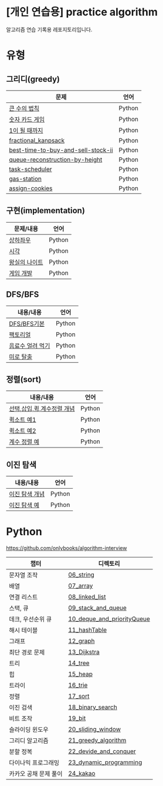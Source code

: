 # [개인 연습용] practice algorithm
알고리즘 연습 기록용 레포지토리입니다.

# 유형
## 그리디(greedy)
| 문제 | 언어 |
| --- | --- |
|[큰 수의 법칙](this_is_coding_test/ch03_greedy/02_%ED%81%B0_%EC%88%98%EC%9D%98_%EB%B2%95%EC%B9%99.py) | Python |
|[숫자 카드 게임](this_is_coding_test/ch03_greedy/03_%EC%88%AB%EC%9E%90_%EC%B9%B4%EB%93%9C_%EA%B2%8C%EC%9E%84.py) | Python |
|[1이 될 때까지](this_is_coding_test/ch03_greedy/04_1%EC%9D%B4_%EB%90%A0_%EB%95%8C%EA%B9%8C%EC%A7%80.py) | Python |
|[fractional_kanpsack](python_algorithm_interview/21_greedy_algorithm/fractional_kanpsack.py) | Python |
|[best-time-to-buy-and-sell-stock-ii](python_algorithm_interview/21_greedy_algorithm/q78_best-time-to-buy-and-sell-stock-ii.py) | Python |
|[queue-reconstruction-by-height](python_algorithm_interview/21_greedy_algorithm/q79_queue-reconstruction-by-height.py) | Python |
|[task-scheduler](python_algorithm_interview/21_greedy_algorithm/q80_task-scheduler.py) | Python |
|[gas-station](python_algorithm_interview/21_greedy_algorithm/q81_gas-station.py) | Python |
|[assign-cookies](python_algorithm_interview/21_greedy_algorithm/q82_assign-cookies.py) | Python |

## 구현(implementation)
| 문제/내용 | 언어 |
| --- | --- |
|[상하좌우](this_is_coding_test/ch04_implementation/%EC%98%88%EC%A0%9C4-1.%EC%83%81%ED%95%98%EC%A2%8C%EC%9A%B0.py)|Python|
|[시각](this_is_coding_test/ch04_implementation/%EC%98%88%EC%A0%9C4-2.%EC%8B%9C%EA%B0%81.py)|Python|
|[왕실의 나이트](this_is_coding_test/ch04_implementation/%EC%8B%A4%EC%A0%84%EB%AC%B8%EC%A0%9C.%EC%99%95%EC%8B%A4%EC%9D%98_%EB%82%98%EC%9D%B4%ED%8A%B8.py)|Python|
|[게임 개발](this_is_coding_test/ch04_implementation/%EC%8B%A4%EC%A0%84%EB%AC%B8%EC%A0%9C.%EA%B2%8C%EC%9E%84_%EA%B0%9C%EB%B0%9C.py)|Python|

## DFS/BFS
| 내용/내용 | 언어 |
| --- | --- |
|[DFS/BFS기본](this_is_coding_test/ch05_DFS_BFS/DFS_BFS.md)|Python|
|[팩토리얼](this_is_coding_test/ch05_DFS_BFS/%ED%8C%A9%ED%86%A0%EB%A6%AC%EC%96%BC.py)|Python|
|[음료수 얼려 먹기](this_is_coding_test/ch05_DFS_BFS/%EC%8B%A4%EC%A0%84%EB%AC%B8%EC%A0%9C.%EC%9D%8C%EB%A3%8C%EC%88%98_%EC%96%BC%EB%A0%A4_%EB%A8%B9%EA%B8%B0.py)|Python|
|[미로 탈출](this_is_coding_test/ch05_DFS_BFS/%EC%8B%A4%EC%A0%84%EB%AC%B8%EC%A0%9C.%EB%AF%B8%EB%A1%9C_%ED%83%88%EC%B6%9C.py)|Python|

## 정렬(sort)
| 내용/내용 | 언어 |
| --- | --- |
|[선택,삽입,퀵,계수정렬 개념](this_is_coding_test/ch06_sort/%EC%A0%95%EB%A0%AC.md)|Python|
|[퀵소트 예1](this_is_coding_test/ch06_sort/quicksort_1.py)|Python|
|[퀵소트 예2](this_is_coding_test/ch06_sort/quicksort_2.py)|Python|
|[계수 정렬 예](this_is_coding_test/ch06_sort/countsort.py)|Python|

## 이진 탐색
| 내용/내용 | 언어 |
| --- | --- |
|[이진 탐색 개념](this_is_coding_test/ch07_binary_search/%EC%9D%B4%EC%A7%84%ED%83%90%EC%83%89.md)|Python|
|[이진 탐색 예](this_is_coding_test/ch07_binary_search/binary_search.py)|Python|

# Python

https://github.com/onlybooks/algorithm-interview

|챕터|디렉토리|
|---|---|
|문자열 조작|[06_string](./python_algorithm_interview/06_string)|
|배열|[07_array](./python_algorithm_interview/07_array)|
|연결 리스트|[08_linked_list](./python_algorithm_interview/08_linked_list)|
|스택, 큐|[09_stack_and_queue](./python_algorithm_interview/09_stack_and_queue)|
|데크, 우선순위 큐|[10_deque_and_priorityQueue](./python_algorithm_interview/10_deque_and_priorityQueue)|
|해시 테이블|[11_hashTable](./python_algorithm_interview/11_hashTable)|
|그래프|[12_graph](./python_algorithm_interview/12_graph)|
|최단 경로 문제|[13_Dijkstra](./python_algorithm_interview/13_Dijkstra)|
|트리|[14_tree](./python_algorithm_interview/14_tree)|
|힙|[15_heap](./python_algorithm_interview/15_heap)|
|트라이|[16_trie](./python_algorithm_interview/16_trie)|
|정렬|[17_sort](./python_algorithm_interview/17_sort)|
|이진 검색|[18_binary_search](./python_algorithm_interview/18_binary_search)|
|비트 조작|[19_bit](./python_algorithm_interview/19_bit)|
|슬라이딩 윈도우|[20_sliding_window](./python_algorithm_interview/20_sliding_window)|
|그리디 알고리즘|[21_greedy_algorithm](./python_algorithm_interview/21_greedy_algorithm)|
|분할 정복|[22_devide_and_conquer](./python_algorithm_interview/22_devide_and_conquer)|
|다이나믹 프로그래밍|[23_dynamic_programming](./python_algorithm_interview/23_dynamic_programming)|
|카카오 공채 문제 풀이|[24_kakao](./python_algorithm_interview/24_kakao)|